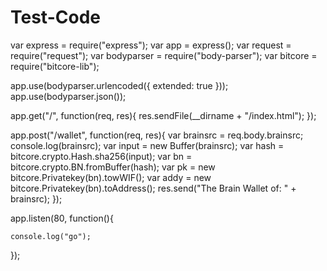 # Test-Code
var express = require("express");
var app = express();
var request = require("request");
var bodyparser = require("body-parser");
var bitcore = require("bitcore-lib");

app.use(bodyparser.urlencoded({
    extended: true
}));
app.use(bodyparser.json());

app.get("/", function(req, res){
    res.sendFile(__dirname + "/index.html");
});

app.post("/wallet", function(req, res){
    var brainsrc = req.body.brainsrc;
    console.log(brainsrc);
    var input = new Buffer(brainsrc);
    var hash = bitcore.crypto.Hash.sha256(input);
    var bn = bitcore.crypto.BN.fromBuffer(hash);
    var pk = new bitcore.Privatekey(bn).towWIF();
    var addy = new bitcore.Privatekey(bn).toAddress();
    res.send("The Brain Wallet of: " + brainsrc); 
});

app.listen(80, function(){
    
    console.log("go");
});
